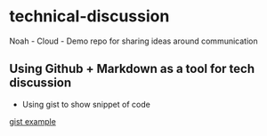 # technical-discussion
Noah - Cloud - Demo repo for sharing ideas around communication

## Using Github + Markdown as a tool for tech discussion

* Using gist to show snippet of code

[gist example](https://gist.github.com/edydev85/beeefb95e7e6ff4fff8b63d0b2f093b1)
